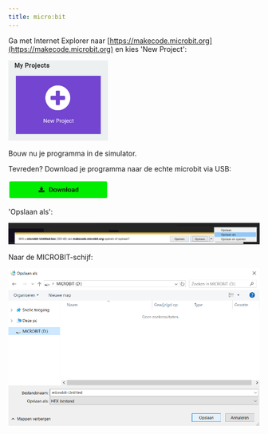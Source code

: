 ```yaml
---
title: micro:bit
---
```


<style>
img[alt=Download] {
  width: 200px;
}
img[alt=New] {
  width: 200px;
}
</style>

Ga met Internet Explorer naar [https://makecode.microbit.org](https://makecode.microbit.org) en kies 'New Project':

![New](microbit/new.png)

Bouw nu je programma in de simulator.

Tevreden? Download je programma naar de echte microbit via USB:

![Download](microbit/download.png)

'Opslaan als':

![Opslaan als kiezen](microbit/opslaanals.png)

Naar de MICROBIT-schijf:

![MICROBIT-schijf](microbit/schijf.png)
